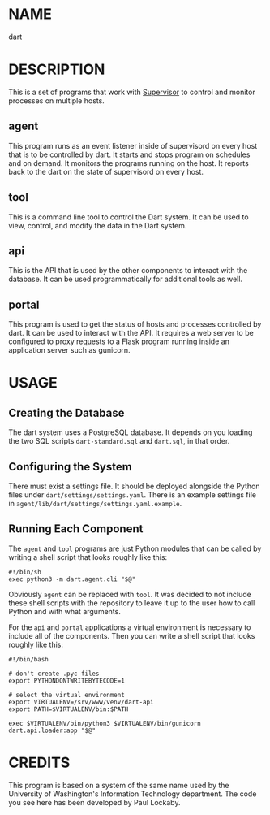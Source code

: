 # NAME

dart

# DESCRIPTION

This is a set of programs that work with [Supervisor](http://supervisord.org/)
to control and monitor processes on multiple hosts.

## agent

This program runs as an event listener inside of supervisord on every host that
is to be controlled by dart. It starts and stops program on schedules and on
demand. It monitors the programs running on the host. It reports back to the
dart on the state of supervisord on every host.

## tool

This is a command line tool to control the Dart system. It can be used to view,
control, and modify the data in the Dart system.

## api

This is the API that is used by the other components to interact with the
database. It can be used programmatically for additional tools as well.

## portal

This program is used to get the status of hosts and processes controlled by
dart. It can be used to interact with the API. It requires a web server to be
configured to proxy requests to a Flask program running inside an application
server such as gunicorn.

# USAGE

## Creating the Database

The dart system uses a PostgreSQL database. It depends on you loading the two
SQL scripts `dart-standard.sql` and `dart.sql`, in that order.

## Configuring the System

There must exist a settings file. It should be deployed alongside the Python
files under `dart/settings/settings.yaml`. There is an example settings file
in `agent/lib/dart/settings/settings.yaml.example`.

## Running Each Component

The `agent` and `tool` programs are just Python modules that can be called by
writing a shell script that looks roughly like this:

```
#!/bin/sh
exec python3 -m dart.agent.cli "$@"
```

Obviously `agent` can be replaced with `tool`. It was decided to not include
these shell scripts with the repository to leave it up to the user how to call
Python and with what arguments.

For the `api` and `portal` applications a virtual environment is necessary to
include all of the components. Then you can write a shell script that looks
roughly like this:

```
#!/bin/bash

# don't create .pyc files
export PYTHONDONTWRITEBYTECODE=1

# select the virtual environment
export VIRTUALENV=/srv/www/venv/dart-api
export PATH=$VIRTUALENV/bin:$PATH

exec $VIRTUALENV/bin/python3 $VIRTUALENV/bin/gunicorn dart.api.loader:app "$@"
```

# CREDITS

This program is based on a system of the same name used by the University of
Washington's Information Technology department. The code you see here has been
developed by Paul Lockaby.
